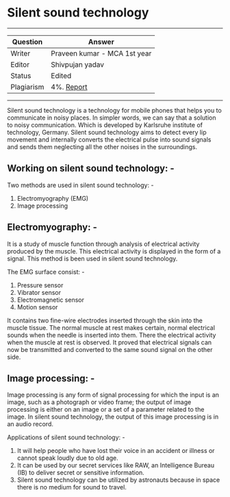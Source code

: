 # Silent sound technology

---

| Question   | Answer |
| ---------- | ------ |
| Writer     | Praveen kumar - MCA 1st year|
| Editor     | Shivpujan yadav|
| Status     | Edited |
| Plagiarism | 4%. [Report](https://github.com/shivpujan12/Srijan-2022/blob/main/articles/plagReports/)|

---

Silent sound technology is a technology for mobile phones that helps you to communicate in noisy places. In simpler words, we can say that a solution to noisy communication. Which is developed by Karlsruhe institute of technology, Germany. Silent sound technology aims to detect every lip movement and internally converts the electrical pulse into sound signals and sends them neglecting all the other noises in the surroundings.

## Working on silent sound technology: -

Two methods are used in silent sound technology: -

1. Electromyography (EMG)
2. Image processing

## Electromyography: -

It is a study of muscle function through analysis of electrical activity produced by the muscle. This electrical activity is displayed in the form of a signal. This method is been used in silent sound technology.

The EMG surface consist: -

1. Pressure sensor
2. Vibrator sensor
3. Electromagnetic sensor
4. Motion sensor

It contains two fine-wire electrodes inserted through the skin into the muscle tissue. The normal muscle at rest makes certain, normal electrical sounds when the needle is inserted into them. There the electrical activity when the muscle at rest is observed. It proved that electrical signals can now be transmitted and converted to the same sound signal on the other side.

## Image processing: -

Image processing is any form of signal processing for which the input is an image, such as a photograph or video frame; the output of image processing is either on an image or a set of a parameter related to the image. In silent sound technology, the output of this image processing is in an audio record.

Applications of silent sound technology: -

1. It will help people who have lost their voice in an accident or illness or cannot speak loudly due to old age.
2. It can be used by our secret services like RAW, an Intelligence Bureau (IB) to deliver secret or sensitive information.
3. Silent sound technology can be utilized by astronauts because in space there is no medium for sound to travel.
